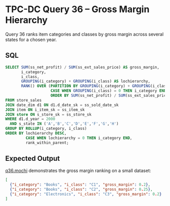 # TPC-DC Query 36 – Gross Margin Hierarchy

Query 36 ranks item categories and classes by gross margin across several states for a chosen year.

## SQL
```sql
SELECT SUM(ss_net_profit) / SUM(ss_ext_sales_price) AS gross_margin,
       i_category,
       i_class,
       GROUPING(i_category) + GROUPING(i_class) AS lochierarchy,
       RANK() OVER (PARTITION BY GROUPING(i_category) + GROUPING(i_class),
                    CASE WHEN GROUPING(i_class) = 0 THEN i_category END
                    ORDER BY SUM(ss_net_profit) / SUM(ss_ext_sales_price)) AS rank_within_parent
FROM store_sales
JOIN date_dim d1 ON d1.d_date_sk = ss_sold_date_sk
JOIN item ON i_item_sk = ss_item_sk
JOIN store ON s_store_sk = ss_store_sk
WHERE d1.d_year = 2000
  AND s_state IN ('A','B','C','D','E','F','G','H')
GROUP BY ROLLUP(i_category, i_class)
ORDER BY lochierarchy DESC,
         CASE WHEN lochierarchy = 0 THEN i_category END,
         rank_within_parent;
```

## Expected Output
[q36.mochi](./q36.mochi) demonstrates the gross margin ranking on a small dataset:
```json
[
  {"i_category": "Books", "i_class": "C1", "gross_margin": 0.2},
  {"i_category": "Books", "i_class": "C2", "gross_margin": 0.25},
  {"i_category": "Electronics", "i_class": "C3", "gross_margin": 0.2}
]
```
